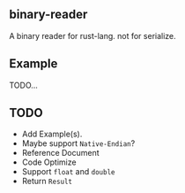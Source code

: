 binary-reader
-------------
A binary reader for rust-lang. not for serialize.

Example
-------
TODO...

TODO
----
 * Add Example(s).
 * Maybe support `Native-Endian`?
 * Reference Document
 * Code Optimize
 * Support `float` and `double`
 * Return `Result`